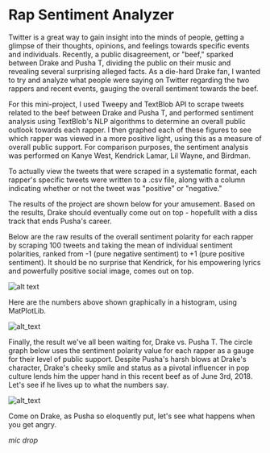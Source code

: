 # Rap Sentiment Analyzer
Twitter is a great way to gain insight into the minds of people, getting a glimpse of their thoughts, opinions, and feelings towards specific events and individuals. Recently, a public disagreement, or "beef," sparked between Drake and Pusha T, dividing the public on their music and revealing several surprising alleged facts. As a die-hard Drake fan, I wanted to try and analyze what people were saying on Twitter regarding the two rappers and recent events, gauging the overall sentiment towards the beef.

For this mini-project, I used Tweepy and TextBlob API to scrape tweets related to the beef between Drake and Pusha T, and performed sentiment analysis using TextBlob's NLP algorithms to determine an overall public outlook towards each rapper. I then graphed each of these figures to see which rapper was viewed in a more positive light, using this as a measure of overall public support. For comparison purposes, the sentiment analysis was performed on Kanye West, Kendrick Lamar, Lil Wayne, and Birdman. 

To actually view the tweets that were scraped in a systematic format, each rapper's specific tweets were written to a .csv file, along with a column indicating whether or not the tweet was "positive" or "negative." 

The results of the project are shown below for your amusement. Based on the results, Drake should eventually come out on top - hopefullt with a diss track that ends Pusha's career.

Below are the raw results of the overall sentiment polarity for each rapper by scraping 100 tweets and taking the mean of individual sentiment polarities, ranked from -1 (pure negative sentiment) to +1 (pure positive sentiment). It should be no surprise that Kendrick, for his empowering lyrics and powerfully positive social image, comes out on top. 

![alt text](https://github.com/parthematics/RapSentimentAnalyzer/blob/master/Screen%20Shot%202018-06-03%20at%207.07.07%20PM.png)

Here are the numbers above shown graphically in a histogram, using MatPlotLib.

![alt_text](https://github.com/parthematics/RapSentimentAnalyzer/blob/master/Screen%20Shot%202018-06-03%20at%207.07.27%20PM.png)

Finally, the result we've all been waiting for, Drake vs. Pusha T. The circle graph below uses the sentiment polarity value for each rapper as a gauge for their level of public support. Despite Pusha's harsh blows at Drake's character, Drake's cheeky smile and status as a pivotal influencer in pop culture lends him the upper hand in this recent beef as of June 3rd, 2018. Let's see if he lives up to what the numbers say.

![alt_text](https://github.com/parthematics/RapSentimentAnalyzer/blob/master/Screen%20Shot%202018-06-03%20at%207.07.16%20PM.png)

Come on Drake, as Pusha so eloquently put, let's see what happens when you get angry.

*mic drop*
